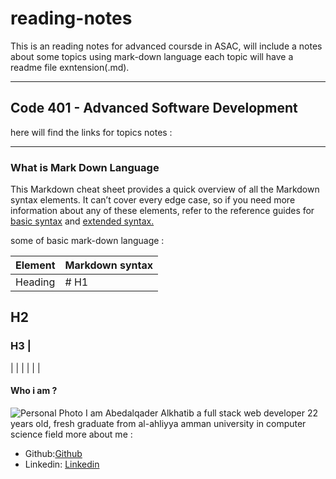 # reading-notes

This is an reading notes for advanced coursde in ASAC, will include a notes about some topics using mark-down language 
each topic will have a readme file exntension(.md).


---

## Code 401 - Advanced Software Development
here will find the links for topics notes :

---


### What is Mark Down Language
This Markdown cheat sheet provides a quick overview of all the
Markdown syntax elements. It can’t cover every edge case, so if you
need more information about any of these elements, refer to the 
reference guides for [basic syntax](https://www.markdownguide.org/basic-syntax) and [extended syntax.](https://www.markdownguide.org/extended-syntax)

some of basic mark-down language :
   
|  **Element** |**Markdown syntax**   | 
|---|---|
| Heading  | # H1
## H2   
### H3   |
|   |   |
|   |   |
#### Who i am ?
![Personal Photo](https://ibb.co/CvNyD3c)
I am Abedalqader Alkhatib a full stack web developer 22 years old, fresh graduate from al-ahliyya amman university in computer science field 
more about me :

 - Github:[Github](https://github.com/alkhatib99)
 - Linkedin: [Linkedin](https://www.linkedin.com/in/abdulqader-alkhatib-850453216/)
